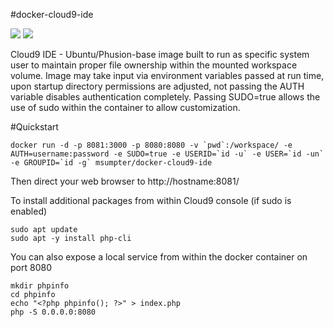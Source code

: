 #docker-cloud9-ide

[![](https://images.microbadger.com/badges/image/msumpter/docker-cloud9-ide.svg)](https://microbadger.com/images/msumpter/docker-cloud9-ide "Get your own image badge on microbadger.com")
[![](https://images.microbadger.com/badges/version/msumpter/docker-cloud9-ide.svg)](https://microbadger.com/images/msumpter/docker-cloud9-ide "Get your own version badge on microbadger.com")

Cloud9 IDE - Ubuntu/Phusion-base image built to run as specific system user to maintain proper file ownership 
within the mounted workspace volume. Image may take input via environment variables passed at run time, upon 
startup directory permissions are adjusted, not passing the AUTH variable disables authentication completely. 
Passing SUDO=true allows the use of sudo within the container to allow customization. 

#Quickstart
```
docker run -d -p 8081:3000 -p 8080:8080 -v `pwd`:/workspace/ -e AUTH=username:password -e SUDO=true -e USERID=`id -u` -e USER=`id -un` -e GROUPID=`id -g` msumpter/docker-cloud9-ide
```
Then direct your web browser to http://hostname:8081/ 

To install additional packages from within Cloud9 console (if sudo is enabled)
```
sudo apt update
sudo apt -y install php-cli
```

You can also expose a local service from within the docker container on port 8080
```
mkdir phpinfo
cd phpinfo
echo "<?php phpinfo(); ?>" > index.php
php -S 0.0.0.0:8080
```
